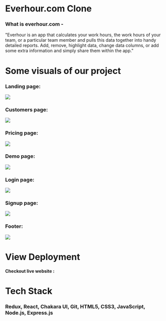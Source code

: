 <h1>Everhour.com Clone</h1>



<h3>What is everhour.com -</h3>
<p>"Everhour is an app that calculates your work hours, the work hours of your team, or a particular team member and pulls this data together into handy detailed reports. Add, remove, highlight data, change data columns, or add some extra information and simply share them within the app."</p>

</hr>



<h1>Some visuals of our project </h1>
 </hr>
 <h3>Landing page: </h3>
 <img src="https://user-images.githubusercontent.com/97459016/180615235-c1c7e4ba-0a3e-4800-9368-b6c15d442752.jpeg"/>
  <h3>Customers page: </h3>
<img src="https://user-images.githubusercontent.com/96183163/180624173-e2597428-0c2c-463c-82c4-5b0306dda060.jpeg" />
  <h3>Pricing page: </h3>
<img src="https://user-images.githubusercontent.com/99814514/187064107-b85b80dd-65c5-4719-84ce-82e82113f447.png"/>
  <h3>Demo page: </h3>
<img src="https://user-images.githubusercontent.com/96183163/180624301-50893ddf-28fe-4d6d-b162-d811a34026ee.jpeg" />
  <h3>Login page: </h3>
<img src="https://user-images.githubusercontent.com/96183163/180624349-e91afd59-e080-4aa5-8cd3-0b2718a4e850.jpeg" />
  <h3>Signup page: </h3>
<img src="https://user-images.githubusercontent.com/96183163/180624398-87edaab7-a61b-4e78-8a83-fc9767fdc152.jpeg" />
  <h3>Footer: </h3>
<img src="https://user-images.githubusercontent.com/96183163/180624420-376c8f58-9b26-471f-93d0-1a15ebec229d.jpeg" />

<h1>View Deployment</h1>
</hr>
<h4>Checkout live website :</h4>

</hr>

</hr>
<h1>Tech Stack </h1>
<h3>Redux, React, Chakara UI, Git,  HTML5, CSS3, JavaScript, Node.js,  Express.js  </h3>


